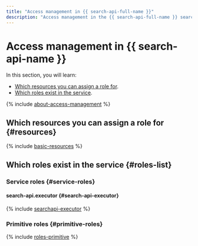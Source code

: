 ```yaml
---
title: "Access management in {{ search-api-full-name }}"
description: "Access management in the {{ search-api-full-name }} search service. This section describes the resources for which you can assign a role, the roles existing in the service, and the roles required to perform a particular action."
---
```


# Access management in {{ search-api-name }}

In this section, you will learn:
* [Which resources you can assign a role for](#resources).
* [Which roles exist in the service](#roles-list).

{% include [about-access-management](../../_includes/iam/about-access-management.md) %}

## Which resources you can assign a role for {#resources}

{% include [basic-resources](../../_includes/iam/basic-resources-for-access-control-without-service-account.md) %}

## Which roles exist in the service {#roles-list}

### Service roles {#service-roles}

#### search-api.executor {#search-api-executor}

{% include [searchapi-executor](../../_roles/search-api/executor.md) %}

### Primitive roles {#primitive-roles}

{% include [roles-primitive](../../_includes/roles-primitive.md) %}